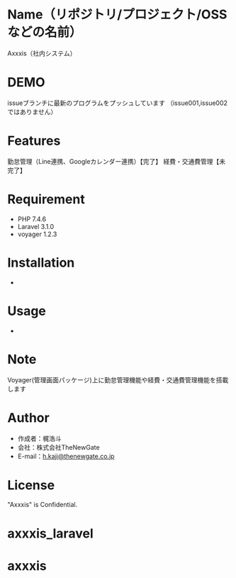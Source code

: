 # Name（リポジトリ/プロジェクト/OSSなどの名前）
 
Axxxis（社内システム）
 
# DEMO
 
issueブランチに最新のプログラムをプッシュしています
（issue001,issue002ではありません）
 
# Features
 
勤怠管理（Line連携、Googleカレンダー連携）【完了】
経費・交通費管理【未完了】
 
# Requirement
 
* PHP 7.4.6
* Laravel 3.1.0
* voyager 1.2.3
 
# Installation
 
-
 
# Usage
 
-
 
# Note
 
Voyager(管理画面パッケージ)上に勤怠管理機能や経費・交通費管理機能を搭載します
 
# Author
 
* 作成者：梶浩斗
* 会社：株式会社TheNewGate
* E-mail：h.kaji@thenewgate.co.jp
 
# License
 
"Axxxis" is Confidential.
# axxxis_laravel
# axxxis
